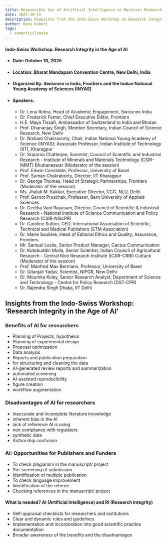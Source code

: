 ```yaml
---
title: Responsible Use of Artificial Intelligence to Maintain Research Integrity
date: 2025-10-15
description: Keypoints from the Indo-Swiss Workshop on Research Integrity in the Age of AI
author: Renu Kumari 
tags:
  - semanticclimate
---
```


#### Indo-Swiss Workshop: Research Integrity in the Age of AI

- #### Date: October 10, 2025
- #### Location: Bharat Mandapam Convention Centre, New Delhi, India
- #### Organized By: Swissnex in India, Frontiers and the Indian National Young Academy of Sciences (INYAS)
- #### Speakers:
    - Dr. Lena Robra, Head of Academic Engagement, Swissnex India
    - Dr. Frederick Fenter, Chief Executive Editor, Frontiers
    - H.E. Maya Tissafi, Ambassador of Switzerland to India and Bhutan
    - Prof. Dhananjay Singh, Member Secretary, Indian Council of Science Research, New Delhi
    - Dr. Nishant Chakravorty, Chair, Indian National Young Academy of Science (INYAS); Associate Professor, Indian Institute of Technology (IIT), Kharagpur
    - Dr. Sriparna Chatterjee, Scientist, Council of Scientific and Industrial Research - Institute of Minerals and Materials Technology (CSIR-IMMT) Bhubaneswar (Moderator of the session)
    - Prof. Edwin Constable, Professor, University of Basel
    - Prof. Suman Chakraborty, Director, IIT Kharagpur
    - Dr. George Thomas, Head of Strategic Partnerships, Frontiers (Moderator of the session)
    - Ms. Jhalak M. Kakkar, Executive Director, CCG, NLU, Delhi
    - Prof. Gernot Pruschak, Professor, Bern University of Applied Sciences
    - Dr. Geetha Vani Rayasam, Director, Council of Scientific & Industrial Research - National Institute of Science Communication and Policy Research (CSIR-NIScPR)
    - Dr. Caroline Sutton, CEO, International Association of Scientific, Technical and Medical Publishers (STM Association)
    - Dr. Marie Soulière, Head of Editorial Ethics and Quality, Assurance, Frontiers
    - Mr. Samuel Leslie, Senior Product Manager, Cactus Communication
    - Dr. Kutubuddin Molla, Senior Scientist, Indian Council of Agricultural Research - Central Rice Research Institute (ICAR-CRRI) Cuttack (Moderator of the session)
    - Prof. Manfred Max Bermann, Professor, University of Basel
    - Dr. Gitanjali Yadav, Scientist, NIPGR, New Delhi
    - Dr. Moumita Koley, Senior Research Analyst, Department of Science and Technology - Centre for Policy Research (DST-CPR)
    - Dr. Rajendra Singh Dhaka, IIT Delhi


## Insights from the Indo-Swiss Workshop: ‘Research Integrity in the Age of AI’

### Benefits of AI for researchers
- Planning of Projects, hypothesis
- Planning of experimental design
- Proposal optimization
- Data analysis
- Reports and publication preparation
- for structuring and cleaning the data
- AI-generated review reports and summarization
- automated screening
- AI-assisted reproducibility
- figure creation
- workflow augmentation

### Disadvantages of AI for researchers
- Inaccurate and incomplete literature knowledge
- inherent bias in the AI
- lack of reference AI is using
- non compliance with regulators
- synthetic data
- Authorship confusion

### AI: Opportunities for Publishers and Funders
- To check plagiarism in the manuscript/ project
- Pre-screening of submission
- Identification of multiple publication
- To check language improvement
- Identification of the referee
- Checking references in the manuscript/ project

#### What is needed? AI (Artificial Intelligence) and RI (Research Integrity)
- Self-appraisal checklists for researchers and institutions
- Clear and dynamic rules and guidelines
- Implementation and incorporation into good scientific practice documentation
- Broader awareness of the benefits and the disadvantages





